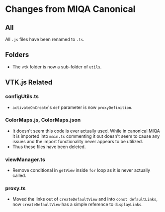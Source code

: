 # Changes from MIQA Canonical

## All
All `.js` files have been renamed to `.ts`.

## Folders
- The `vtk` folder is now a sub-folder of `utils`.

## VTK.js Related
### configUtils.ts
- `activateOnCreate`'s `def` parameter is now `proxyDefinition`.

### ColorMaps.js, ColorMaps.json
- It doesn't seem this code is ever actually used. While in canonical MIQA it is imported into `main.ts` commenting it out doesn't seem to cause any issues and the import functionality never appears to be utilized.
- Thus these files have been deleted.

### viewManager.ts
- Remove conditional in `getView` inside `for` loop as it is never actually called.

### proxy.ts
- Moved the links out of `createDefaultView` and into `const defaultLinks`, now `createDefaultView` has a simple reference to `displayLinks`.
